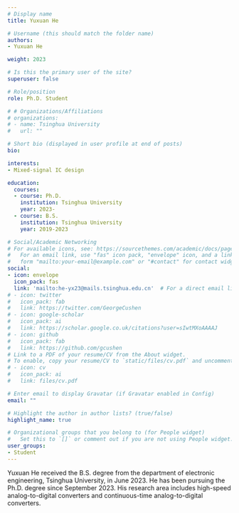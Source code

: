 ```yaml
---
# Display name
title: Yuxuan He

# Username (this should match the folder name)
authors:
- Yuxuan He

weight: 2023

# Is this the primary user of the site?
superuser: false

# Role/position
role: Ph.D. Student

# # Organizations/Affiliations
# organizations:
# - name: Tsinghua University
#   url: ""

# Short bio (displayed in user profile at end of posts)
bio: 

interests:
- Mixed-signal IC design

education:
  courses:
  - course: Ph.D.
    institution: Tsinghua University
    year: 2023-
  - course: B.S.
    institution: Tsinghua University
    year: 2019-2023

# Social/Academic Networking
# For available icons, see: https://sourcethemes.com/academic/docs/page-builder/#icons
#   For an email link, use "fas" icon pack, "envelope" icon, and a link in the
#   form "mailto:your-email@example.com" or "#contact" for contact widget.
social:
- icon: envelope
  icon_pack: fas
  link: 'mailto:he-yx23@mails.tsinghua.edu.cn'  # For a direct email link, use "mailto:test@example.org".
# - icon: twitter
#   icon_pack: fab
#   link: https://twitter.com/GeorgeCushen
# - icon: google-scholar
#   icon_pack: ai
#   link: https://scholar.google.co.uk/citations?user=sIwtMXoAAAAJ
# - icon: github
#   icon_pack: fab
#   link: https://github.com/gcushen
# Link to a PDF of your resume/CV from the About widget.
# To enable, copy your resume/CV to `static/files/cv.pdf` and uncomment the lines below.
# - icon: cv
#   icon_pack: ai
#   link: files/cv.pdf

# Enter email to display Gravatar (if Gravatar enabled in Config)
email: ""

# Highlight the author in author lists? (true/false)
highlight_name: true

# Organizational groups that you belong to (for People widget)
#   Set this to `[]` or comment out if you are not using People widget.
user_groups:
- Student
---
```


Yuxuan He received the B.S. degree from the department of electronic engineering, Tsinghua University, in June 2023. He has been pursuing the Ph.D. degree since September 2023. His research area includes high-speed analog-to-digital converters and continuous-time analog-to-digital converters.

